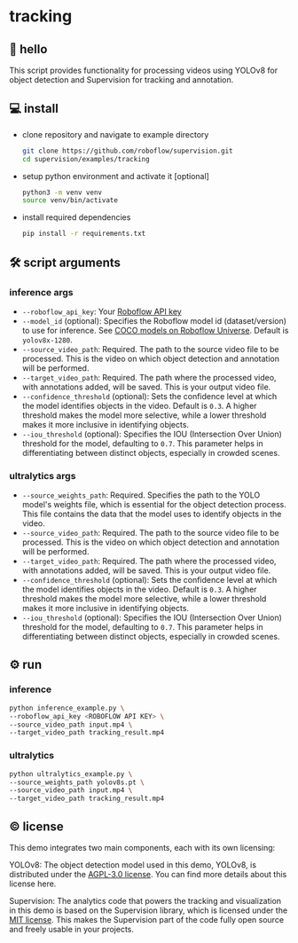# tracking

## 👋 hello

This script provides functionality for processing videos using YOLOv8 for object
detection and Supervision for tracking and annotation.

## 💻 install

- clone repository and navigate to example directory

  ```bash
  git clone https://github.com/roboflow/supervision.git
  cd supervision/examples/tracking
  ```

- setup python environment and activate it [optional]

  ```bash
  python3 -m venv venv
  source venv/bin/activate
  ```

- install required dependencies

  ```bash
  pip install -r requirements.txt
  ```

## 🛠️ script arguments

### inference args

- `--roboflow_api_key`: Your [Roboflow API key](https://docs.roboflow.com/api-reference/authentication#retrieve-an-api-key)
- `--model_id` (optional): Specifies the Roboflow model id (dataset/version) to use for inference. See [COCO models on Roboflow Universe](https://universe.roboflow.com/microsoft/coco/dataset/13). Default is `yolov8x-1280`.
- `--source_video_path`: Required. The path to the source video file to be processed.
  This is the video on which object detection and annotation will be performed.
- `--target_video_path`: Required. The path where the processed video, with annotations
  added, will be saved. This is your output video file.
- `--confidence_threshold` (optional): Sets the confidence level at which the model
  identifies objects in the video. Default is `0.3`. A higher threshold makes the model
  more selective, while a lower threshold makes it more inclusive in identifying objects.
- `--iou_threshold` (optional): Specifies the IOU (Intersection Over Union) threshold
  for the model, defaulting to `0.7`. This parameter helps in differentiating between
  distinct objects, especially in crowded scenes.

### ultralytics args

- `--source_weights_path`: Required. Specifies the path to the YOLO model's weights
  file, which is essential for the object detection process. This file contains the data
  that the model uses to identify objects in the video.
- `--source_video_path`: Required. The path to the source video file to be processed.
  This is the video on which object detection and annotation will be performed.
- `--target_video_path`: Required. The path where the processed video, with annotations
  added, will be saved. This is your output video file.
- `--confidence_threshold` (optional): Sets the confidence level at which the model
  identifies objects in the video. Default is `0.3`. A higher threshold makes the model
  more selective, while a lower threshold makes it more inclusive in identifying objects.
- `--iou_threshold` (optional): Specifies the IOU (Intersection Over Union) threshold
  for the model, defaulting to `0.7`. This parameter helps in differentiating between
  distinct objects, especially in crowded scenes.

## ⚙️ run

### inference

```bash
python inference_example.py \
--roboflow_api_key <ROBOFLOW API KEY> \
--source_video_path input.mp4 \
--target_video_path tracking_result.mp4
```

### ultralytics

```bash
python ultralytics_example.py \
--source_weights_path yolov8s.pt \
--source_video_path input.mp4 \
--target_video_path tracking_result.mp4
```

## © license

This demo integrates two main components, each with its own licensing:

YOLOv8: The object detection model used in this demo, YOLOv8, is distributed under the
[AGPL-3.0 license](https://github.com/ultralytics/ultralytics/blob/main/LICENSE). You
can find more details about this license here.

Supervision: The analytics code that powers the tracking and visualization in this demo
is based on the Supervision library, which is licensed under the
[MIT license](https://github.com/roboflow/supervision/blob/develop/LICENSE.md). This
makes the Supervision part of the code fully open source and freely usable in your
projects.
